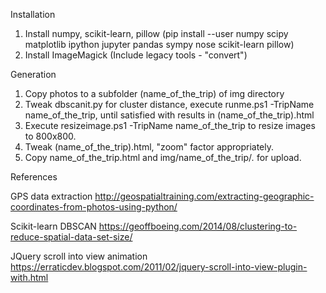 Installation
1. Install numpy, scikit-learn, pillow (pip install --user numpy scipy matplotlib ipython jupyter pandas sympy nose scikit-learn pillow)
2. Install ImageMagick (Include legacy tools - "convert")

Generation
1. Copy photos to a subfolder (name_of_the_trip) of img directory 
2. Tweak dbscanit.py for cluster distance, execute runme.ps1 -TripName name_of_the_trip, until satisfied with results in (name_of_the_trip).html
3. Execute resizeimage.ps1 -TripName name_of_the_trip to resize images to 800x800.
4. Tweak (name_of_the_trip).html, "zoom" factor appropriately.
5. Copy name_of_the_trip.html and img/name_of_the_trip/*.* for upload.

References

GPS data extraction 
	http://geospatialtraining.com/extracting-geographic-coordinates-from-photos-using-python/

Scikit-learn
	DBSCAN https://geoffboeing.com/2014/08/clustering-to-reduce-spatial-data-set-size/

JQuery scroll into view animation
	https://erraticdev.blogspot.com/2011/02/jquery-scroll-into-view-plugin-with.html
